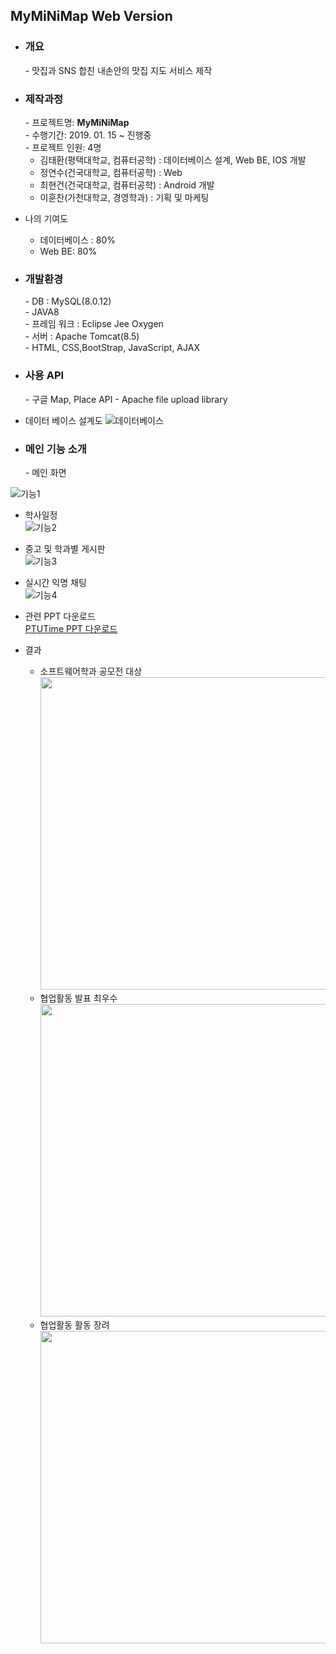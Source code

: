 ## MyMiNiMap Web Version
- <h3>개요</h3>
  - 맛집과 SNS 합친 내손안의 맛집 지도 서비스 제작 
  
- <h3>제작과정</h3>
  - 프로젝트명: <b>MyMiNiMap</b> <br>
  - 수행기간:  2019. 01. 15 ~ 진행중 <br>
  - 프로젝트 인원:  4명
  
     + 김태환(평택대학교, 컴퓨터공학) : 데이터베이스 설계, Web BE, IOS 개발 <br>
     + 정연수(건국대학교, 컴퓨터공학) : Web <br>
     + 최현건(건국대학교, 컴퓨터공학) : Android 개발 <br>
     + 이훈찬(가천대학교, 경영학과) : 기획 및 마케팅 <br>
 - 나의 기여도
     + 데이터베이스 : 80%
     + Web BE: 80%
  
- <h3>개발환경</h3>
  - DB : MySQL(8.0.12) <br>
  - JAVA8 <br>
  - 프레임 워크 : Eclipse Jee Oxygen <br>
  - 서버 : Apache Tomcat(8.5) <br>
  - HTML, CSS,BootStrap, JavaScript, AJAX <br>

- <h3>사용 API</h3>
  - 구글 Map, Place API
  - Apache file upload library
  
- 데이터 베이스 설계도
![데이터베이스](http://112.149.7.38:8090/Final_Minimap/php/minidb.png)
- <h3>메인 기능 소개</h3>
  - 메인 화면
![기능1](http://112.149.7.38:8090/Final_Minimap/php/p1.png)
  - 학사일정 <br>
![기능2](http://112.149.7.38:8090/Final_Minimap/php/p2.png)
  - 중고 및 학과별 게시판 <br>
![기능3](http://112.149.7.38:8090/Final_Minimap/php/p3.png)
  - 실시간 익명 채팅 <br>
![기능4](http://112.149.7.38:8090/Final_Minimap/php/p4.png)


- 관련 PPT 다운로드 <br>
[PTUTime PPT 다운로드](http://112.149.7.38:8090/Final_Minimap/Download/PTUtime.jsp) 

- 결과 <br>
  - 소프트웨어학과 공모전 대상 <br>
<img src="http://112.149.7.38:8090/Final_Minimap/php/PTUtime1.jpg" width="500" height="500"><br>
  - 협업활동 발표 최우수 <br>
<img src="http://112.149.7.38:8090/Final_Minimap/php/PTUtime3.jpg" width="500" height="500"><br>
  - 협업활동 활동 장려 <br>
<img src="http://112.149.7.38:8090/Final_Minimap/php/PTUtime2.jpg" width="500" height="500"><br>
